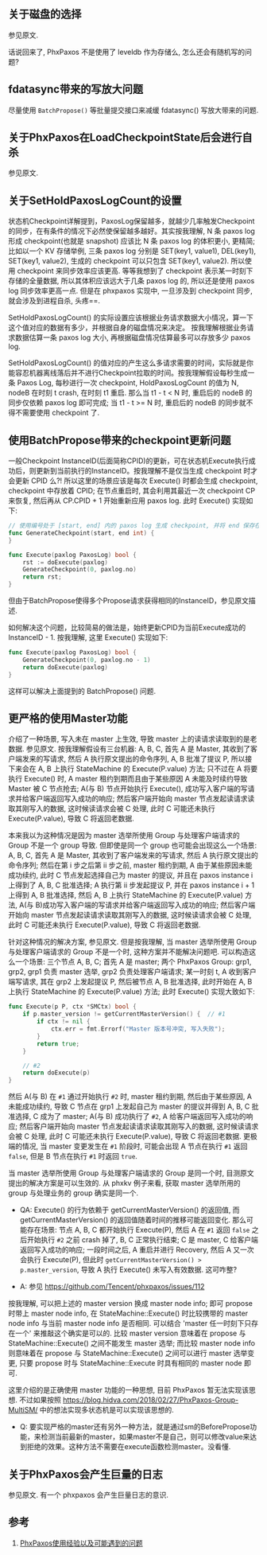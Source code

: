 
## 关于磁盘的选择

参见原文.

话说回来了, PhxPaxos 不是使用了 leveldb 作为存储么, 怎么还会有随机写的问题?

## fdatasync带来的写放大问题

尽量使用 `BatchPropose()` 等批量提交接口来减缓 fdatasync() 写放大带来的问题.

## 关于PhxPaxos在LoadCheckpointState后会进行自杀

参见原文.

## 关于SetHoldPaxosLogCount的设置

状态机Checkpoint详解提到，PaxosLog保留越多，就越少几率触发Checkpoint的同步，在有条件的情况下必然使保留越多越好。其实按我理解, N 条 paxos log 形成 checkpoint(也就是 snapshot) 应该比 N 条 paxos log 的体积更小, 更精简; 比如以一个 KV 存储举例, 三条 paxos log 分别是 SET(key1, value1), DEL(key1), SET(key1, value2), 生成的 checkpoint 可以只包含 SET(key1, value2). 所以使用 checkpoint 来同步效率应该更高. 等等我想到了 checkpoint 表示某一时刻下存储的全量数据, 所以其体积应该远大于几条 paxos log 的, 所以还是使用 paxos log 同步效率更高一点. 但是在 phxpaxos 实现中, 一旦涉及到 checkpoint 同步, 就会涉及到进程自杀, 头疼==.

SetHoldPaxosLogCount() 的实际设置应该根据业务请求数据大小情况，算一下这个值对应的数据有多少，并根据自身的磁盘情况来决定。 按我理解根据业务请求数据估算一条 paxos log 大小, 再根据磁盘情况估算最多可以存放多少 paxos log.

SetHoldPaxosLogCount() 的值对应的产生这么多请求需要的时间，实际就是你能容忍机器离线落后并不进行Checkpoint拉取的时间。按我理解假设每秒生成一条 Paxos Log, 每秒进行一次 checkpoint, HoldPaxosLogCount 的值为 N, nodeB 在时刻 t crash, 在时刻 t1 重启. 那么当 t1 - t < N 时, 重启后的 nodeB 的同步仅依赖 paxos log 即可完成; 当 t1 - t >= N 时, 重启后的 nodeB 的同步就不得不需要使用 checkpoint 了.


## 使用BatchPropose带来的checkpoint更新问题

一般Checkpoint InstanceID(后面简称CPID)的更新，可在状态机Execute执行成功后，则更新到当前执行的InstanceID。按我理解不是仅当生成 checkpoint 时才会更新 CPID 么?! 所以这里的场景应该是每次 Execute() 时都会生成 checkpoint, checkpoint 中存放着 CPID; 在节点重启时, 其会利用其最近一次 checkpoint CP 来恢复, 然后再从 CP.CPID + 1 开始重新应用 paxos log. 此时 Execute() 实现如下:

```go
// 使用编号处于 [start, end] 内的 paxos log 生成 checkpoint, 并将 end 保存在 checkpoint 中作为 CPID.
func GenerateCheckpoint(start, end int) {
}

func Execute(paxlog PaxosLog) bool {
    rst := doExecute(paxlog)
    GenerateCheckpoint(0, paxlog.no)
    return rst;
}
```

但由于BatchPropose使得多个Propose请求获得相同的InstanceID，参见原文描述.

如何解决这个问题，比较简易的做法是，始终更新CPID为当前Execute成功的InstanceID - 1. 按我理解, 这里 Execute() 实现如下:

```go
func Execute(paxlog PaxosLog) bool {
    GenerateCheckpoint(0, paxlog.no - 1)
    return doExecute(paxlog)
}
```

这样可以解决上面提到的 BatchPropose() 问题.

## 更严格的使用Master功能

介绍了一种场景, 写入未在 master 上生效, 导致 master 上的读请求读取到的是老数据. 参见原文. 按我理解假设有三台机器: A, B, C, 首先 A 是 Master, 其收到了客户端发来的写请求, 然后 A 执行原文提出的命令序列, A, B 批准了提议 P, 所以接下来会在 A, B 上执行 StateMachine 的 Execute(P.value) 方法; 只不过在 A 将要执行 Execute() 时, A master 租约到期而且由于某些原因 A 未能及时续约导致 Master 被 C 节点抢去; A(与 B) 节点开始执行 Execute(), 成功写入客户端的写请求并给客户端返回写入成功的响应; 然后客户端开始向 master 节点发起读请求读取其刚写入的数据, 这时候读请求会被 C 处理, 此时 C 可能还未执行 Execute(P.value), 导致 C 将返回老数据.

本来我以为这种情况是因为 master 选举所使用 Group 与处理客户端请求的 Group 不是一个 group 导致. 但即使是同一个 group 也可能会出现这么一个场景: A, B, C, 首先 A 是 Master, 其收到了客户端发来的写请求, 然后 A 执行原文提出的命令序列; 然后在第 i 步之后第 ii 步之前, master 租约到期, A 由于某些原因未能成功续约, 此时 C 节点发起选择自己为 master 的提议, 并且在 paxos instance i 上得到了 A, B, C 批准选择; A 执行第 ii 步发起提议 P, 并在 paxos instance i + 1 上得到 A, B 批准选择, 然后 A, B 上执行 StateMachine 的 Execute(P.value) 方法, A(与 B)成功写入客户端的写请求并给客户端返回写入成功的响应; 然后客户端开始向 master 节点发起读请求读取其刚写入的数据, 这时候读请求会被 C 处理, 此时 C 可能还未执行 Execute(P.value), 导致 C 将返回老数据.

针对这种情况的解决方案, 参见原文. 但是按我理解, 当 master 选举所使用 Group 与处理客户端请求的 Group 不是一个时, 这种方案并不能解决问题吧. 可以构造这么一个场景: 三个节点 A, B, C; 首先 A 是 master; 两个 PhxPaxos Group: grp1, grp2, grp1 负责 master 选举, grp2 负责处理客户端请求; 某一时刻 t, A 收到客户端写请求, 其在 grp2 上发起提议 P, 然后被节点 A, B 批准选择, 此时开始在 A, B 上执行 StateMachine 的 Execute(P.value) 方法; 此时 Execute() 实现大致如下:

```go
func Execute(p P, ctx *SMCtx) bool {
    if p.master_version != getCurrentMasterVersion() {  // #1
        if ctx != nil {
            ctx.err = fmt.Errorf("Master 版本号冲突, 写入失败");
        }
        return true;
    }

    // #2
    return doExecute(p)
}
```

然后 A(与 B) 在 `#1` 通过开始执行 `#2` 时, master 租约到期, 然后由于某些原因, A 未能成功续约, 导致 C 节点在 grp1 上发起自己为 master 的提议并得到 A, B, C 批准选择, C 成为了 master; A(与 B) 成功执行了 `#2`, A 给客户端返回写入成功的响应; 然后客户端开始向 master 节点发起读请求读取其刚写入的数据, 这时候读请求会被 C 处理, 此时 C 可能还未执行 Execute(P.value), 导致 C 将返回老数据. 更极端的情况, 当 master 变更发生在 `#1` 阶段时, 可能会出现 A 节点在执行 `#1` 返回 `false`, 但是 B 节点在执行 `#1` 时返回 `true`.

当 master 选举所使用 Group 与处理客户端请求的 Group 是同一个时, 目测原文提出的解决方案是可以生效的. 从 phxkv 例子来看, 获取 master 选举所用的 group 与处理业务的 group 确实是同一个.

-   QA: Execute() 的行为依赖于 getCurrentMasterVersion() 的返回值, 而 getCurrentMasterVersion() 的返回值随着时间的推移可能返回变化. 那么可能存在场景: 节点 A, B, C 都开始执行 Execute(P), 然后 A 在 `#1` 返回 `false` 之后开始执行 `#2` 之前 crash 掉了, B, C 正常执行结束; C 是 master, C 给客户端返回写入成功的响应; 一段时间之后, A 重启并进行 Recovery, 然后 A 又一次会执行 Execute(P), 但此时 `getCurrentMasterVersion() > p.master_version`, 导致 A 执行 Execute() 未写入有效数据. 这可咋整?

-   A: 参见 https://github.com/Tencent/phxpaxos/issues/112

按我理解, 可以把上述的 master version 换成 master node info; 即可 propose 时带上 master node info, 在 StateMachine::Execute() 时比较携带的 master node info 与当前 master node info 是否相同. 可以结合 'master 任一时刻下只存在一个' 来推敲这个确实是可以的. 比较 master version 意味着在 propose 与 StateMachine::Execute() 之间不能发生 master 选举; 而比较 master node info 则意味着在 propose 与 StateMachine::Execute() 之间可以进行 master 选举变更, 只要 propose 时与 StateMachine::Execute 时具有相同的 master node 即可.

这里介绍的是正确使用 master 功能的一种思想, 目前 PhxPaxos 暂无法实现该思想. 不过如果按照 https://blog.hidva.com/2018/02/27/PhxPaxos-Group-MultiSM/ 中的想法实现多状态机是可以实现该思想的.

-   Q: 要实现严格的master还有另外一种方法，就是通过sm的BeforePropose功能，来检测当前最新的master，如果master不是自己，则可以修改value来达到拒绝的效果。这种方法不需要在execute函数检测master。没看懂.

## 关于PhxPaxos会产生巨量的日志

参见原文. 有一个 phxpaxos 会产生巨量日志的意识.

## 参考

1.  [PhxPaxos使用经验以及可能遇到的问题][20180201113133]

[20180201113133]: <https://github.com/Tencent/phxpaxos/wiki/PhxPaxos%E4%BD%BF%E7%94%A8%E7%BB%8F%E9%AA%8C%E4%BB%A5%E5%8F%8A%E5%8F%AF%E8%83%BD%E9%81%87%E5%88%B0%E7%9A%84%E9%97%AE%E9%A2%98> "21338cf"


